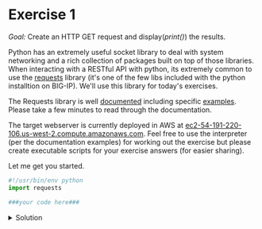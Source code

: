 # Exercise 1

_Goal:_ Create an HTTP GET request and display(_print()_) the results.

Python has an extremely useful socket library to deal with system networking and a rich collection of packages built on top of those libraries. When interacting with a RESTful API with python, its extremely common to use the [requests](https://github.com/requests/requests) library (it's one of the few libs included with the python installtion on BIG-IP). We'll use this library for today's exercises.

The Requests library is well [documented](http://docs.python-requests.org/en/master/) including specific [examples](http://docs.python-requests.org/en/master/user/quickstart/#make-a-request). Please take a few minutes to read through the documentation.

The target webserver is currently deployed in AWS at [ec2-54-191-220-106.us-west-2.compute.amazonaws.com](http://ec2-54-191-220-106.us-west-2.compute.amazonaws.com). Feel free to use the interpreter (per the documentation examples) for working out the exercise but please create executable scripts for your exercise answers (for easier sharing).

Let me get you started.

```python
#!/usr/bin/env python
import requests

###your code here###
```

<details><summary>Solution</summary>
<p>

#### From an interpreter -- you still have to write the script

```bash
kevin at Makpro in ~/repos/pyASEexercises on master
$ python3
Python 3.5.1 (default, Jul 18 2016, 14:07:21) 
[GCC 4.2.1 Compatible Apple LLVM 7.3.0 (clang-703.0.31)] on darwin
Type "help", "copyright", "credits" or "license" for more information.
>>> import requests
>>> r = requests.get('http://ec2-54-191-220-106.us-west-2.compute.amazonaws.com')
```

</p>
</details>


